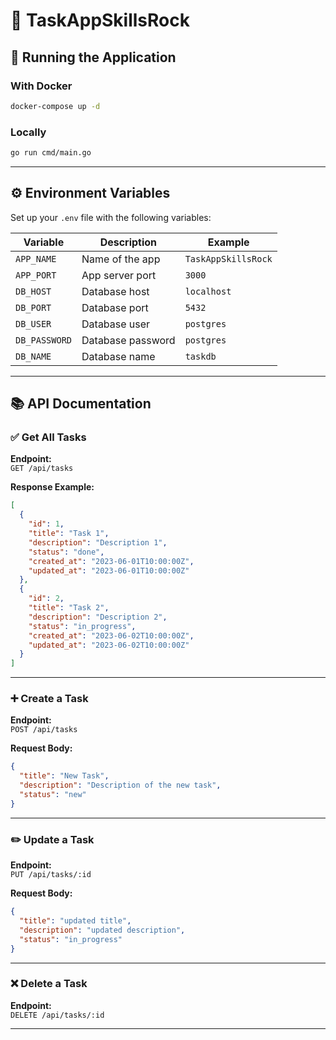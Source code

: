 
# 📝 TaskAppSkillsRock


## 🚀 Running the Application

### With Docker
```bash
docker-compose up -d
```

### Locally
```bash
go run cmd/main.go
```

---

## ⚙️ Environment Variables

Set up your `.env` file with the following variables:

| Variable       | Description          | Example              |
|----------------|----------------------|----------------------|
| `APP_NAME`     | Name of the app      | `TaskAppSkillsRock`  |
| `APP_PORT`     | App server port      | `3000`               |
| `DB_HOST`      | Database host        | `localhost`          |
| `DB_PORT`      | Database port        | `5432`               |
| `DB_USER`      | Database user        | `postgres`           |
| `DB_PASSWORD`  | Database password    | `postgres`           |
| `DB_NAME`      | Database name        | `taskdb`             |

---

## 📚 API Documentation

### ✅ Get All Tasks

**Endpoint:**  
`GET /api/tasks`

**Response Example:**
```json
[
  {
    "id": 1,
    "title": "Task 1",
    "description": "Description 1",
    "status": "done",
    "created_at": "2023-06-01T10:00:00Z",
    "updated_at": "2023-06-01T10:00:00Z"
  },
  {
    "id": 2,
    "title": "Task 2",
    "description": "Description 2",
    "status": "in_progress",
    "created_at": "2023-06-02T10:00:00Z",
    "updated_at": "2023-06-02T10:00:00Z"
  }
]
```

---

### ➕ Create a Task

**Endpoint:**  
`POST /api/tasks`

**Request Body:**
```json
{
  "title": "New Task",
  "description": "Description of the new task",
  "status": "new"
}
```

---

### ✏️ Update a Task

**Endpoint:**  
`PUT /api/tasks/:id`

**Request Body:**
```json
{
  "title": "updated title",
  "description": "updated description",
  "status": "in_progress"
}
```

---

### ❌ Delete a Task

**Endpoint:**  
`DELETE /api/tasks/:id`

---
